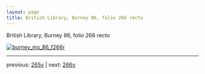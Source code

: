 ```yaml
---
layout: page
title: British Library, Burney 86, folio 266 recto
---
```


British Library, Burney 86, folio 266 recto

[![burney_ms_86_f266r](http://www.homermultitext.org/iipsrv?IIIF=/project/homer/pyramidal/deepzoom/bl/burney86imgs/v1/burney_ms_86_f266r.tif/full/800,/0/default.jpg)](http://www.homermultitext.org/ict2/?urn=urn:cite2:bl:burney86imgs.v1:burney_ms_86_f266r) 

---

previous:  [265v](../265v/) | next: [266v](../266v/)